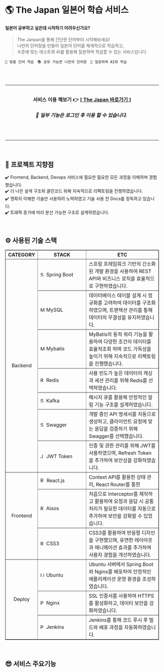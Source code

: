 # 🌎 The Japan 일본어 학습 서비스

   <h4>
      일본어 공부하고 싶은데 시작하기 어려우신가요?<br/>
   </h4>

<blockquote>
   <p>
    The Janpan을 통해 간단한 단어부터 시작해보세요!<br/>
    나만의 단어장을 만들어 일본어 단어를 체계적으로 학습하고,<br/> 
    수준에 맞는 테스트와 AI를 활용해 질문하며 학습할 수 있는 서비스입니다. 
   </p>
</blockquote>

`📖 맞춤 단어 학습` &nbsp; `📚 공유 가능한 나만의 단어장` &nbsp; `🤖 질문하며 AI와 학습`

<br/><br/>

<div align="center">
   <table>
      <td align="center" width="600px" height="180px">
         <h4>서비스 이용 해보기 👉 <a href="https://lg.thejapan.today/"> [ The Japan 바로가기 ] </a></h4>
         <h6>
            <em>
               <strong>
                  &nbsp;&nbsp;&nbsp;
                  📢 일부 기능은 로그인 후 이용 할 수 있습니다.
                  &nbsp;&nbsp;&nbsp;&nbsp;
               </strong>
            </em>
         </h6>
         <br/>
      </td>
   </table>
</div>

<br/>

## 🚀 프로젝트 지향점

✔️ Frontend, Backend, Devops 서비스에 필요한 필요한 모든 과정을 이해하며 경험했습니다.<br/>
✔️ 더 나은 설계 구조와 클린코드 위해 지속적으로 리팩토링을 진행하였습니다.<br/>
✔️ 명확히 이해한 기술만 사용하려 노력하였고 기술 사용 전 Docs를 정독하고 있습니다.<br/>
✔️ 트래픽 증가에 따라 분산 가능한 구조로 설계하였습니다.<br/>

<br/>

## ⚙ 사용된 기술 스택

<table border="1">
   <th align="center">CATEGORY</th>
   <th align="center" width="142px">STACK</th>
   <th align="center">ETC</th>
   <tr>
      <td rowspan="7" align="center">Backend</td>
      <td> <img src="https://github.com/user-attachments/assets/f1210a0a-6fff-41bd-bce5-7d64e555e394" width="15px" alt="Spring Boot"/> Spring Boot</td>
      <td> 스프링 프레임워크 기반의 간소화된 개발 환경을 사용하여 REST API와 비즈니스 로직을 효율적으로 구현하였습니다.</td>
   </tr>
   <tr>
      <td><img src="https://github.com/user-attachments/assets/4cf9b956-e6e5-4044-a2e0-b696e1b3db92" width="15px" alt="MySQL"/> MySQL</td>
      <td>데이터베이스 테이블 설계 시 정규화를 고려하여 데이터를 구조화하였으며, 트랜잭션 관리를 통해 데이터의 무결성을 유지하였습니다.</td>
   </tr>
   <tr>
      <td><img src="https://github.com/user-attachments/assets/75019069-30d9-4cfb-b289-d10b1919044b" width="15px" alt="Mybatis"/> Mybatis</td>
      <td> MyBatis의 동적 쿼리 기능을 활용하여 다양한 조건의 데이터를 효율적조회 하며 코드 가독성을 높이기 위해 지속적으로 리팩토링을 진행했습니다.</td>
   </tr>
   <tr>
      <td><img src="https://github.com/user-attachments/assets/0d546cc5-e50b-4a00-9ec9-cadfa767a84b" width="15px" alt="Redis"/> Redis</td>
      <td> 사용 빈도가 높은 데이터의 캐싱과 세션 관리를 위해 Redis를 선택하였습니다.</td>
   </tr>
   <tr>
      <td><img src="https://github.com/user-attachments/assets/68ff8a13-2471-4fe2-a967-6003ed424a74" width="15px" alt="Swagger"/> Kafka</td>
      <td> 메시지 큐를 활용해 안정적인 알림 기능 구조를 설계하였습니다.</td>
   </tr>
   <tr>
      <td><img src="https://github.com/user-attachments/assets/6be522ce-1cb2-40f8-b559-f1e01976e44d" width="15px" alt="Swagger"/> Swagger</td>
      <td> 개발 중인 API 명세서를 자동으로 생성하고, 클라이언트 요청에 맞는 응답을 검증하기 위해 Swagger를 선택했습니다.</td>
   </tr>
   <tr>
      <td><img src="https://github.com/user-attachments/assets/f1f9f344-f860-4bb6-885b-91e7e6a2cfc2" width="15px" alt="JWT Token"/> JWT Token</td>
      <td>인증 및 권한 관리를 위해 JWT를 사용하였으며, Refresh Token을 추가하여 보안성을 강화하였습니다.</td>
   </tr>
   <tr>
      <td rowspan="3" align="center">Frontend</td>
      <td><img src="https://github.com/user-attachments/assets/be4801b7-8f57-4186-9689-96ffba8a8c23" width="16px" alt="React.js"/> React.js</td>
      <td>Context API를 활용한 상태 관리, React Router를 통한 </td>
   </tr>
   <tr>
      <td><img src="https://github.com/user-attachments/assets/6d26291a-2308-48f4-9006-be0635337695" width="15px" alt="ReactQuery"/> Aixos</td>
      <td> 처음으로 Interceptor를 제작하고 활용하여 요청과 응답 시 공통 처리가 필요한 데이터를 자동으로 추가하여 보안을 강화할 수 있었습니다.</td>
   </tr>
   <tr>
      <td> <img src="https://github.com/user-attachments/assets/d9df2786-d025-4553-a96a-edbece61cf28" width="15px" alt="ReactQuery"/> CSS3</td>
      <td> CSS3를 활용하여 반응형 디자인을 구현했으며, 유연한 레이아웃과 애니메이션 효과를 추가하여 사용자 경험을 개선하였습니다.</td>
   </tr>

   <tr>
      <td rowspan="3" align="center">Deploy</td>
      <td><img src="https://github.com/user-attachments/assets/d56eff15-6497-43be-905c-6785a06229cd" width="15px" alt="Linux Ubuntu"/> Ubuntu</td>
      <td> Ubuntu 서버에서 Spring Boot와 Nginx를 배포하여 안정적인 애플리케이션 운영 환경을 조성하였습니다.</td>
   </tr>
   <tr>
      <td><img src="https://github.com/user-attachments/assets/855b62f3-5c48-4bd2-afd3-f516d47ebd97" width="15px" alt="PM2"> Nginx</td>
      <td> SSL 인증서를 사용하여 HTTPS를 활성화하고, 데이터 보안을 강화하였습니다.</td>
   </tr>
   <tr>
      <td><img src="https://github.com/user-attachments/assets/a079d166-457d-43cd-ba82-6dbd3f5806e8" width="15px" alt="PM2"> Jenkins</td>
      <td> Jenkins를 통해 코드 푸시 후 빌드와 배포 과정을 자동화하였습니다.</td>
   </tr>
</table>


<br/>

## 😎 서비스 주요기능
